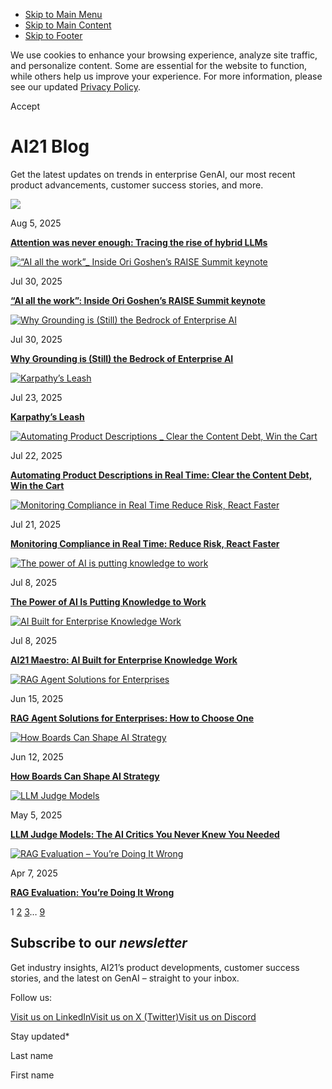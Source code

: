 - [Skip to Main Menu](https://www.ai21.com/blog/#site-navigation)
- [Skip to Main Content](https://www.ai21.com/blog/#content)
- [Skip to Footer](https://www.ai21.com/blog/#colophon)

We use cookies to enhance your browsing experience, analyze site traffic, and personalize content. Some are essential for the website to function, while others help us improve your experience. For more information, please see our updated [Privacy Policy](https://www.ai21.com/terms-policies/privacy-policy/).

Accept

# AI21 Blog

Get the latest updates on trends in enterprise GenAI, our most recent product advancements, customer success stories, and more.

[![](https://www.ai21.com/wp-content/uploads/2025/07/Attention-was-never-enough-Tracing-the-rise-of-hybrid-LLMs-730x430.webp)](https://www.ai21.com/blog/rise-of-hybrid-llms/)

Aug 5, 2025

[**Attention was never enough: Tracing the rise of hybrid LLMs**](https://www.ai21.com/blog/rise-of-hybrid-llms/)

[![“AI all the work”_ Inside Ori Goshen’s RAISE Summit keynote](https://www.ai21.com/wp-content/uploads/2025/07/AI-all-the-work_-Inside-Ori-Goshens-RAISE-Summit-keynote-730x430.webp)](https://www.ai21.com/blog/ai-all-the-work/)

Jul 30, 2025

[**“AI all the work”: Inside Ori Goshen’s RAISE Summit keynote**](https://www.ai21.com/blog/ai-all-the-work/)

[![Why Grounding is (Still) the Bedrock of Enterprise AI](https://www.ai21.com/wp-content/uploads/2025/07/why-grounding-is-still-%E2%80%A8the-bedrock-of-enterprise-ai-730x430.webp)](https://www.ai21.com/blog/grounding-bedrock-enterprise-ai/)

Jul 30, 2025

[**Why Grounding is (Still) the Bedrock of Enterprise AI**](https://www.ai21.com/blog/grounding-bedrock-enterprise-ai/)

[![Karpathy’s Leash](https://www.ai21.com/wp-content/uploads/2025/07/karpathys-leash-730x430.webp)](https://www.ai21.com/blog/karpathys-leash/)

Jul 23, 2025

[**Karpathy’s Leash**](https://www.ai21.com/blog/karpathys-leash/)

[![Automating Product Descriptions _ Clear the Content Debt, Win the Cart](https://www.ai21.com/wp-content/uploads/2025/07/Automating-Product-Descriptions-in-Real-Time_-Clear-the-Content-Debt-Win-the-Cart-1-730x430.webp)](https://www.ai21.com/blog/product-description-automation/)

Jul 22, 2025

[**Automating Product Descriptions in Real Time: Clear the Content Debt, Win the Cart**](https://www.ai21.com/blog/product-description-automation/)

[![Monitoring Compliance in Real Time Reduce Risk, React Faster](https://www.ai21.com/wp-content/uploads/2025/07/Monitoring-Compliance-in-Real-Time_-Reduce-Risk-React-Faster-1-730x430.webp)](https://www.ai21.com/blog/ai-compliance-monitoring/)

Jul 21, 2025

[**Monitoring Compliance in Real Time: Reduce Risk, React Faster**](https://www.ai21.com/blog/ai-compliance-monitoring/)

[![The power of AI is putting knowledge to work](https://www.ai21.com/wp-content/uploads/2025/07/putting-knowledge-to-work-730x430.webp)](https://www.ai21.com/blog/maestro-putting-knowledge-to-work/)

Jul 8, 2025

[**The Power of AI Is Putting Knowledge to Work**](https://www.ai21.com/blog/maestro-putting-knowledge-to-work/)

[![AI Built for Enterprise Knowledge Work](https://www.ai21.com/wp-content/uploads/2025/07/AI-Built-for-Enterprise-Knowledge-Work-730x430.webp)](https://www.ai21.com/blog/maestro-ai-enterprise-knowledge-work/)

Jul 8, 2025

[**AI21 Maestro: AI Built for Enterprise Knowledge Work**](https://www.ai21.com/blog/maestro-ai-enterprise-knowledge-work/)

[![RAG Agent Solutions for Enterprises](https://www.ai21.com/wp-content/uploads/2025/06/rag-agents-for-enterprise-730x430.webp)](https://www.ai21.com/blog/rag-agent-solutions/)

Jun 15, 2025

[**RAG Agent Solutions for Enterprises: How to Choose One**](https://www.ai21.com/blog/rag-agent-solutions/)

[![How Boards Can Shape AI Strategy](https://www.ai21.com/wp-content/uploads/2025/06/cover_ai_agents_frameworks-730x430.webp)](https://www.ai21.com/blog/how-boards-can-shape-ai-strategy/)

Jun 12, 2025

[**How Boards Can Shape AI Strategy**](https://www.ai21.com/blog/how-boards-can-shape-ai-strategy/)

[![LLM Judge Models](https://www.ai21.com/wp-content/uploads/2025/05/llm-judge-models-730x430.webp)](https://www.ai21.com/blog/llm-judge-models/)

May 5, 2025

[**LLM Judge Models: The AI Critics You Never Knew You Needed**](https://www.ai21.com/blog/llm-judge-models/)

[![RAG Evaluation – You’re Doing It Wrong](https://www.ai21.com/wp-content/uploads/2025/03/RAG-Evaluation-%E2%80%93-Youre-Doing-It-Wrong-730x430.webp)](https://www.ai21.com/blog/rag-evaluation-youre-doing-it-wrong/)

Apr 7, 2025

[**RAG Evaluation: You’re Doing It Wrong**](https://www.ai21.com/blog/rag-evaluation-youre-doing-it-wrong/)

1 [2](https://www.ai21.com/blog/page/2/) [3](https://www.ai21.com/blog/page/3/)… [9](https://www.ai21.com/blog/page/9/)

## Subscribe to our _newsletter_

Get industry insights, AI21’s product developments, customer success stories, and the latest on GenAI – straight to your inbox.

Follow us:

[Visit us on LinkedIn](https://www.linkedin.com/company/ai21/)[Visit us on X (Twitter)](https://twitter.com/AI21Labs)[Visit us on Discord](https://discord.com/invite/cKzg6GEAyB)

Stay updated\*

Last name

First name